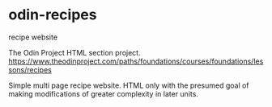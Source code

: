 # odin-recipes

recipe website

The Odin Project HTML section project.
https://www.theodinproject.com/paths/foundations/courses/foundations/lessons/recipes

Simple multi page recipe website. HTML only with the presumed goal of making modifications of greater complexity in later units.
